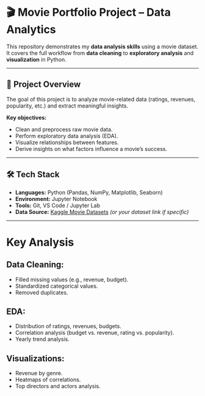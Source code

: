 # 🎬 Movie Portfolio Project – Data Analytics

This repository demonstrates my **data analysis skills** using a movie dataset. It covers the full workflow from **data cleaning** to **exploratory analysis** and **visualization** in Python.  

---

## 📌 Project Overview
The goal of this project is to analyze movie-related data (ratings, revenues, popularity, etc.) and extract meaningful insights.  

**Key objectives:**
- Clean and preprocess raw movie data.
- Perform exploratory data analysis (EDA).
- Visualize relationships between features.
- Derive insights on what factors influence a movie’s success.

---

## 🛠️ Tech Stack
- **Languages:** Python (Pandas, NumPy, Matplotlib, Seaborn)
- **Environment:** Jupyter Notebook
- **Tools:** Git, VS Code / Jupyter Lab
- **Data Source:** [Kaggle Movie Datasets](https://www.kaggle.com/datasets) *(or your dataset link if specific)*

---

# Key Analysis
## **Data Cleaning:** 
- Filled missing values (e.g., revenue, budget).
- Standardized categorical values.
- Removed duplicates.
## **EDA:** 
- Distribution of ratings, revenues, budgets.
- Correlation analysis (budget vs. revenue, rating vs. popularity).
- Yearly trend analysis.
## **Visualizations:** 
- Revenue by genre.
- Heatmaps of correlations.
- Top directors and actors analysis.

